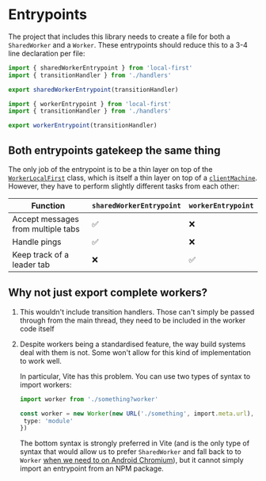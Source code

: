 # Entrypoints

The project that includes this library needs to create a file for both a `SharedWorker` and a `Worker`. These entrypoints should reduce this to a 3-4 line declaration per file:

```ts
import { sharedWorkerEntrypoint } from 'local-first'
import { transitionHandler } from './handlers'

export sharedWorkerEntrypoint(transitionHandler)
```

```ts
import { workerEntrypoint } from 'local-first'
import { transitionHandler } from './handlers'

export workerEntrypoint(transitionHandler)
```

## Both entrypoints gatekeep the same thing

The only job of the entrypoint is to be a thin layer on top of the [`WorkerLocalFirst`](../../classes/worker_thread.ts) class, which is itself a thin layer on top of a [`clientMachine`](../../machines/worker.ts). However, they have to perform slightly different tasks from each other:

| Function                           | `sharedWorkerEntrypoint` | `workerEntrypoint` |
| ---------------------------------- | ------------------------ | ------------------ |
| Accept messages from multiple tabs | ✅                       | ❌                 |
| Handle pings                       | ✅                       | ❌                 |
| Keep track of a leader tab         | ❌                       | ✅                 |

## Why not just export complete workers?

1. This wouldn't include transition handlers. Those can't simply be passed through from the main thread, they need to be included in the worker code itself
2. Despite workers being a standardised feature, the way build systems deal with them is not. Some won't allow for this kind of implementation to work well.

   In particular, Vite has this problem. You can use two types of syntax to import workers:

   ```ts
   import worker from './something?worker'
   ```

   ```ts
   const worker = new Worker(new URL('./something', import.meta.url), {
   	type: 'module'
   })
   ```

   The bottom syntax is strongly preferred in Vite (and is the only type of syntax that would allow us to prefer `SharedWorker` and fall back to to `Worker` [when we need to on Android Chromium](https://caniuse.com/mdn-api_sharedworker)), but it cannot simply import an entrypoint from an NPM package.
